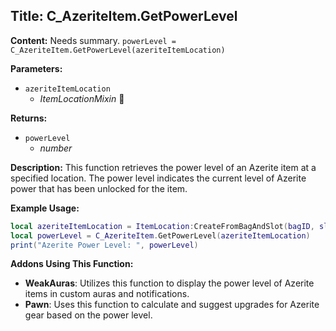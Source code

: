 ## Title: C_AzeriteItem.GetPowerLevel

**Content:**
Needs summary.
`powerLevel = C_AzeriteItem.GetPowerLevel(azeriteItemLocation)`

**Parameters:**
- `azeriteItemLocation`
  - *ItemLocationMixin* 🔗

**Returns:**
- `powerLevel`
  - *number*

**Description:**
This function retrieves the power level of an Azerite item at a specified location. The power level indicates the current level of Azerite power that has been unlocked for the item.

**Example Usage:**
```lua
local azeriteItemLocation = ItemLocation:CreateFromBagAndSlot(bagID, slotID)
local powerLevel = C_AzeriteItem.GetPowerLevel(azeriteItemLocation)
print("Azerite Power Level: ", powerLevel)
```

**Addons Using This Function:**
- **WeakAuras**: Utilizes this function to display the power level of Azerite items in custom auras and notifications.
- **Pawn**: Uses this function to calculate and suggest upgrades for Azerite gear based on the power level.